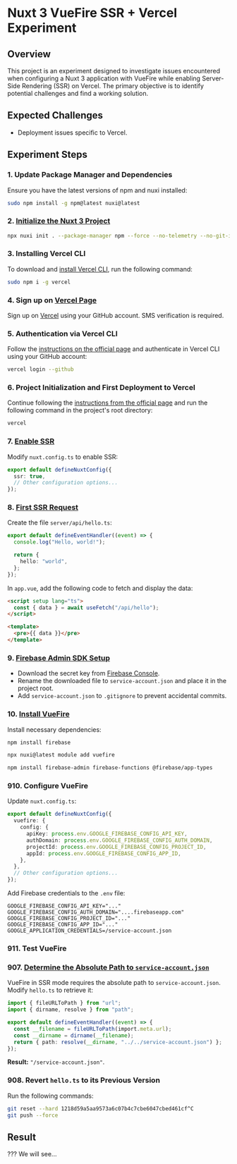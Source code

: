 # Nuxt 3 VueFire SSR + Vercel Experiment

## Overview

This project is an experiment designed to investigate issues encountered when configuring a Nuxt 3 application with VueFire while enabling Server-Side Rendering (SSR) on Vercel. The primary objective is to identify potential challenges and find a working solution.

## Expected Challenges

- Deployment issues specific to Vercel.

## Experiment Steps

### 1. Update Package Manager and Dependencies

Ensure you have the latest versions of npm and nuxi installed:

```bash
sudo npm install -g npm@latest nuxi@latest
```

### 2. [Initialize the Nuxt 3 Project](https://github.com/Laboratorynotices/Vercel_VueFire_SSR/tree/59c8496c65b26fad920c81c68ede7db1ace34001)

```bash
npx nuxi init . --package-manager npm --force --no-telemetry --no-git-init
```

### 3. Installing Vercel CLI

To download and [install Vercel CLI](https://vercel.com/docs/cli#installing-vercel-cli), run the following command:

```bash
sudo npm i -g vercel
```

### 4. Sign up on [Vercel Page](https://vercel.com/login)

Sign up on [Vercel](https://vercel.com/login) using your GitHub account. SMS verification is required.

### 5. Authentication via Vercel CLI

Follow the [instructions on the official page](https://vercel.com/docs/cli/login#github) and authenticate in Vercel CLI using your GitHub account:

```bash
vercel login --github
```

### 6. Project Initialization and First Deployment to Vercel

Continue following the [instructions from the official page](https://vercel.com/docs/cli/deploy) and run the following command in the project's root directory:

```bash
vercel
```

### 7. [Enable SSR](https://github.com/Laboratorynotices/Vercel_VueFire_SSR/tree/ae2bcbab16ceebde83e909165a4d5edb842af277)

Modify `nuxt.config.ts` to enable SSR:

```typescript
export default defineNuxtConfig({
  ssr: true,
  // Other configuration options...
});
```

### 8. [First SSR Request](https://github.com/Laboratorynotices/Vercel_VueFire_SSR/tree/d358f20c5ea99a49739b6a9e50c744e418149b14)

Create the file `server/api/hello.ts`:

```typescript
export default defineEventHandler((event) => {
  console.log("Hello, world!");

  return {
    hello: "world",
  };
});
```

In `app.vue`, add the following code to fetch and display the data:

```html
<script setup lang="ts">
  const { data } = await useFetch("/api/hello");
</script>

<template>
  <pre>{{ data }}</pre>
</template>
```

### 9. [Firebase Admin SDK Setup](https://github.com/Laboratorynotices/Vercel_VueFire_SSR/tree/283c1ddae05bd85f41a70303e6bf20438502ec5b)

- Download the secret key from [Firebase Console](https://console.firebase.google.com/).
- Rename the downloaded file to `service-account.json` and place it in the project root.
- Add `service-account.json` to `.gitignore` to prevent accidental commits.

### 10. [Install VueFire](https://github.com/Laboratorynotices/Vercel_VueFire_SSR)

Install necessary dependencies:

```bash
npm install firebase
```

```bash
npx nuxi@latest module add vuefire
```

```bash
npm install firebase-admin firebase-functions @firebase/app-types
```

### 910. Configure VueFire

Update `nuxt.config.ts`:

```typescript
export default defineNuxtConfig({
  vuefire: {
    config: {
      apiKey: process.env.GOOGLE_FIREBASE_CONFIG_API_KEY,
      authDomain: process.env.GOOGLE_FIREBASE_CONFIG_AUTH_DOMAIN,
      projectId: process.env.GOOGLE_FIREBASE_CONFIG_PROJECT_ID,
      appId: process.env.GOOGLE_FIREBASE_CONFIG_APP_ID,
    },
  },
  // Other configuration options...
});
```

Add Firebase credentials to the `.env` file:

```
GOOGLE_FIREBASE_CONFIG_API_KEY="..."
GOOGLE_FIREBASE_CONFIG_AUTH_DOMAIN="....firebaseapp.com"
GOOGLE_FIREBASE_CONFIG_PROJECT_ID="..."
GOOGLE_FIREBASE_CONFIG_APP_ID="..."
GOOGLE_APPLICATION_CREDENTIALS=/service-account.json
```

### 911. Test VueFire

### 907. [Determine the Absolute Path to `service-account.json`](https://github.com/Laboratorynotices/Vercel_VueFire_SSR/tree/e206a0229f609005e364ffa2ece304cdafaaed10)

VueFire in SSR mode requires the absolute path to `service-account.json`. Modify `hello.ts` to retrieve it:

```typescript
import { fileURLToPath } from "url";
import { dirname, resolve } from "path";

export default defineEventHandler((event) => {
  const __filename = fileURLToPath(import.meta.url);
  const __dirname = dirname(__filename);
  return { path: resolve(__dirname, "../../service-account.json") };
});
```

**Result:** `"/service-account.json"`.

### 908. Revert `hello.ts` to its Previous Version

Run the following commands:

```bash
git reset --hard 1218d59a5aa9573a6c07b4c7cbe6047cbed461cf^C
git push --force
```

## Result

??? We will see...
